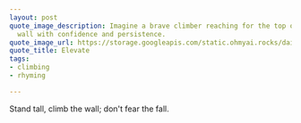```yaml
---
layout: post
quote_image_description: Imagine a brave climber reaching for the top of a challenging
  wall with confidence and persistence.
quote_image_url: https://storage.googleapis.com/static.ohmyai.rocks/daily/2024-05-02.jpg
quote_title: Elevate
tags:
- climbing
- rhyming

---
```


Stand tall, climb the wall; don't fear the fall.